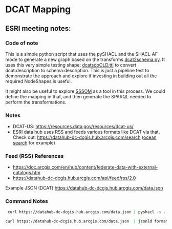 # DCAT Mapping


## ESRI meeting notes:

### Code of note

This is a simple python script that uses the pySHACL and 
the SHACL-AF mode to generate a new graph based on the 
transforms [dcat2schema.py](./dcat2schema.py).  It uses
this very simple testing 
shape: [dcatsdoOLD.ttl](./shapes/dcatsdoOLD.ttl)
to convert dcat:description to schema:description.  This is 
just a pipeline test to demonstrate the approach and 
explore if investing in building out all the required
NodeShapes is useful. 

It might also be useful to explore [SSSOM](https://mapping-commons.github.io/sssom/home/) 
as a tool in this process.  We could define the mapping in that,
and then  generate the SPARQL needed to 
perform the transformations.  



### Notes 

* DCAT-US: https://resources.data.gov/resources/dcat-us/
* ESRI data hub uses RSS and feeds various formats like DCAT via that.
Check out: https://datahub-dc-dcgis.hub.arcgis.com/search 
([ocean search](https://datahub-dc-dcgis.hub.arcgis.com/search?q=ocean) for example)

### Feed (RSS) References

* https://doc.arcgis.com/en/hub/content/federate-data-with-external-catalogs.htm 
* https://datahub-dc-dcgis.hub.arcgis.com/api/feed/rss/2.0 


Example JSON (DCAT)
https://datahub-dc-dcgis.hub.arcgis.com/data.json


### Command Notes

```bash
 curl https://datahub-dc-dcgis.hub.arcgis.com/data.json | pyshacl -s ../code/SHACL/dcatsdo.ttl -sf turtle -df json-ld -a -i none -f nt - 
 ```

```bash
curl https://datahub-dc-dcgis.hub.arcgis.com/data.json  | jsonld format  -q | rapper -c -i ntriples -I http://example.org/id/ -
```

